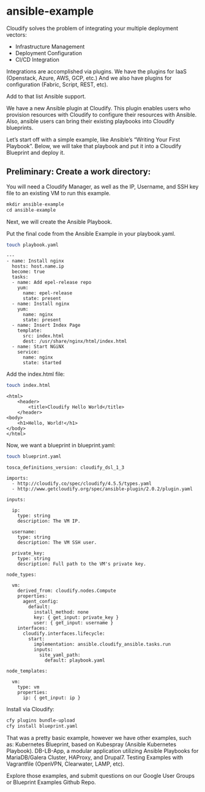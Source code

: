 # ansible-example

Cloudify solves the problem of integrating your multiple deployment vectors:
  - Infrastructure Management
  - Deployment Configuration
  - CI/CD Integration

Integrations are accomplished via plugins. We have the plugins for IaaS (Openstack, Azure, AWS, GCP, etc.) And we also have plugins for configuration (Fabric, Script, REST, etc).

Add to that list Ansible support.

We have a new Ansible plugin at Cloudify. This plugin enables users who provision resources with Cloudify to configure their resources with Ansible. Also, ansible users can bring their existing playbooks into Cloudify blueprints.

Let’s start off with a simple example, like Ansible’s “Writing Your First Playbook”. Below, we will take that playbook and put it into a Cloudify Blueprint and deploy it.

## Preliminary: Create a work directory:

You will need a Cloudify Manager, as well as the IP, Username, and SSH key file to an existing VM to run this example.

```python
mkdir ansible-example
cd ansible-example
```

Next, we will create the Ansible Playbook.

Put the final code from the Ansible Example in your playbook.yaml.

```bash
touch playbook.yaml
```

```
---
- name: Install nginx
  hosts: host.name.ip
  become: true
  tasks:
  - name: Add epel-release repo
    yum:
      name: epel-release
      state: present
  - name: Install nginx
    yum:
      name: nginx
      state: present
  - name: Insert Index Page
    template:
      src: index.html
      dest: /usr/share/nginx/html/index.html
  - name: Start NGiNX
    service:
      name: nginx
      state: started
```

Add the index.html file:

```bash
touch index.html
```

```
<html>
    <header>
        <title>Cloudify Hello World</title>
    </header>
<body>
    <h1>Hello, World!</h1>
</body>
</html>
```

Now, we want a blueprint in blueprint.yaml:

```bash
touch blueprint.yaml
```

```
tosca_definitions_version: cloudify_dsl_1_3

imports:
  - http://cloudify.co/spec/cloudify/4.5.5/types.yaml
  - http://www.getcloudify.org/spec/ansible-plugin/2.0.2/plugin.yaml

inputs:

  ip:
    type: string
    description: The VM IP.

  username:
    type: string
    description: The VM SSH user.

  private_key:
    type: string
    description: Full path to the VM's private key.

node_types:

  vm:
    derived_from: cloudify.nodes.Compute
    properties:
      agent_config:
        default:
          install_method: none
          key: { get_input: private_key }
          user: { get_input: username }
    interfaces:
      cloudify.interfaces.lifecycle:
        start:
          implementation: ansible.cloudify_ansible.tasks.run
          inputs:
            site_yaml_path:
              default: playbook.yaml

node_templates:

  vm:
    type: vm
    properties:
      ip: { get_input: ip }
```

Install via Cloudify:

```bash
cfy plugins bundle-upload
cfy install blueprint.yaml
```

That was a pretty basic example, however we have other examples, such as:
Kubernetes Blueprint, based on Kubespray (Ansible Kubernetes Playbook).
DB-LB-App, a modular application utilizing Ansible Playbooks for MariaDB/Galera Cluster, HAProxy, and Drupal7.
Testing Examples with Vagrantfile (OpenVPN, Clearwater, LAMP, etc).

Explore those examples, and submit questions on our Google User Groups or Blueprint Examples Github Repo.

